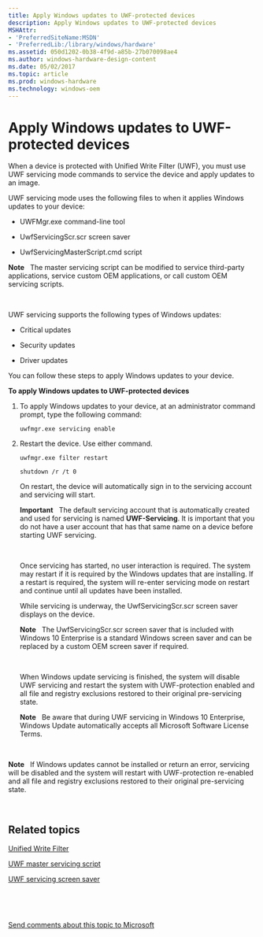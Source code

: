 ```yaml
---
title: Apply Windows updates to UWF-protected devices
description: Apply Windows updates to UWF-protected devices
MSHAttr:
- 'PreferredSiteName:MSDN'
- 'PreferredLib:/library/windows/hardware'
ms.assetid: 050d1202-0b38-4f9d-a85b-27b070098ae4
ms.author: windows-hardware-design-content
ms.date: 05/02/2017
ms.topic: article
ms.prod: windows-hardware
ms.technology: windows-oem
---
```


# Apply Windows updates to UWF-protected devices


When a device is protected with Unified Write Filter (UWF), you must use UWF servicing mode commands to service the device and apply updates to an image.

UWF servicing mode uses the following files to when it applies Windows updates to your device:

-   UWFMgr.exe command-line tool

-   UwfServicingScr.scr screen saver

-   UwfServicingMasterScript.cmd script

**Note**  
The master servicing script can be modified to service third-party applications, service custom OEM applications, or call custom OEM servicing scripts.

 

UWF servicing supports the following types of Windows updates:

-   Critical updates

-   Security updates

-   Driver updates

You can follow these steps to apply Windows updates to your device.

**To apply Windows updates to UWF-protected devices**

1.  To apply Windows updates to your device, at an administrator command prompt, type the following command:

    ``` syntax
    uwfmgr.exe servicing enable
    ```

2.  Restart the device. Use either command.

    ``` syntax
    uwfmgr.exe filter restart
    ```

    ``` syntax
    shutdown /r /t 0
    ```

    On restart, the device will automatically sign in to the servicing account and servicing will start.

    **Important**  
    The default servicing account that is automatically created and used for servicing is named **UWF-Servicing**. It is important that you do not have a user account that has that same name on a device before starting UWF servicing.

     

    Once servicing has started, no user interaction is required. The system may restart if it is required by the Windows updates that are installing. If a restart is required, the system will re-enter servicing mode on restart and continue until all updates have been installed.

    While servicing is underway, the UwfServicingScr.scr screen saver displays on the device.

    **Note**  
    The UwfServicingScr.scr screen saver that is included with Windows 10 Enterprise is a standard Windows screen saver and can be replaced by a custom OEM screen saver if required.

     

    When Windows update servicing is finished, the system will disable UWF servicing and restart the system with UWF-protection enabled and all file and registry exclusions restored to their original pre-servicing state.

    **Note**  
    Be aware that during UWF servicing in Windows 10 Enterprise, Windows Update automatically accepts all Microsoft Software License Terms.

     

**Note**  
If Windows updates cannot be installed or return an error, servicing will be disabled and the system will restart with UWF-protection re-enabled and all file and registry exclusions restored to their original pre-servicing state.

 

## Related topics


[Unified Write Filter](unified-write-filter.md)

[UWF master servicing script](uwf-master-servicing-script.md)

[UWF servicing screen saver](uwf-servicing-screen-saver.md)

 

 

[Send comments about this topic to Microsoft](mailto:wsddocfb@microsoft.com?subject=Documentation%20feedback%20%5Bp_enterprise_customizations\p_embedded%5D:%20Apply%20Windows%20updates%20to%20UWF-protected%20devices%20%20RELEASE:%20%2810/17/2016%29&body=%0A%0APRIVACY%20STATEMENT%0A%0AWe%20use%20your%20feedback%20to%20improve%20the%20documentation.%20We%20don't%20use%20your%20email%20address%20for%20any%20other%20purpose,%20and%20we'll%20remove%20your%20email%20address%20from%20our%20system%20after%20the%20issue%20that%20you're%20reporting%20is%20fixed.%20While%20we're%20working%20to%20fix%20this%20issue,%20we%20might%20send%20you%20an%20email%20message%20to%20ask%20for%20more%20info.%20Later,%20we%20might%20also%20send%20you%20an%20email%20message%20to%20let%20you%20know%20that%20we've%20addressed%20your%20feedback.%0A%0AFor%20more%20info%20about%20Microsoft's%20privacy%20policy,%20see%20http://privacy.microsoft.com/en-us/default.aspx. "Send comments about this topic to Microsoft")





